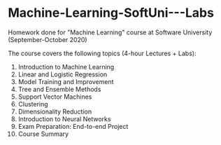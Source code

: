 # Machine-Learning-SoftUni---Labs

Homework done for "Machine Learning" course at Software University (September-October 2020)

The course covers the following topics (4-hour Lectures + Labs):

1.	Introduction to Machine Learning
2.	Linear and Logistic Regression
3.	Model Training and Improvement
4.	Tree and Ensemble Methods
5.	Support Vector Machines
6.	Clustering
7.	Dimensionality Reduction
8.  Introduction to Neural Networks
8.	Exam Preparation: End-to-end Project
9.	Course Summary

